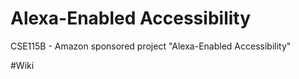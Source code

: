 # Alexa-Enabled Accessibility
CSE115B -  Amazon sponsored project "Alexa-Enabled Accessibility"

#Wiki
